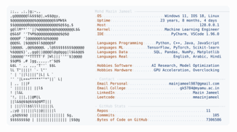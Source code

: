 <picture>
  <source srcset="https://raw.githubusercontent.com/mmazinjameel/mmazinjameel/main/dark_mode.svg?v=1752084912" media="(prefers-color-scheme: dark)">
  <img src="https://raw.githubusercontent.com/mmazinjameel/mmazinjameel/main/light_mode.svg?v=1752084912">
</picture>
